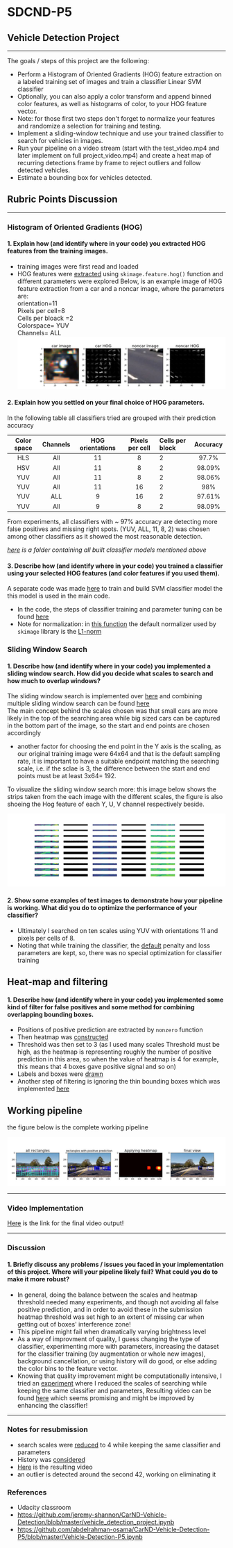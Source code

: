 # SDCND-P5
## **Vehicle Detection Project**
---
The goals / steps of this project are the following:

* Perform a Histogram of Oriented Gradients (HOG) feature extraction on a labeled training set of images and train a classifier Linear SVM classifier
* Optionally, you can also apply a color transform and append binned color features, as well as histograms of color, to your HOG feature vector. 
* Note: for those first two steps don't forget to normalize your features and randomize a selection for training and testing.
* Implement a sliding-window technique and use your trained classifier to search for vehicles in images.
* Run your pipeline on a video stream (start with the test_video.mp4 and later implement on full project_video.mp4) and create a heat map of recurring detections frame by frame to reject outliers and follow detected vehicles.
* Estimate a bounding box for vehicles detected.

[//]: # (Image References)
[image1]: ./figures_for_MD/HOG_visualize.jpg
[image2]: ./figures_for_MD/processing_pipeline.jpg
[image3]: ./figures_for_MD/Channels_patches_HOG.jpg


## Rubric Points Discussion  
---
### Histogram of Oriented Gradients (HOG)

#### 1. Explain how (and identify where in your code) you extracted HOG features from the training images.
* training images were first read and loaded 
* HOG features were [extracted](https://github.com/verena-yacoub/SDCND-P5/blob/master/classifier_making.py#L39-L90) using `skimage.feature.hog()` function and different parameters were explored 
Below, is an example image of HOG feature extraction from a car and a noncar image, where the parameters are:  
orientation=11  
Pixels per cell=8  
Cells per bloack =2   
Colorspace= YUV  
Channels= ALL  
![alt text][image1]



#### 2. Explain how you settled on your final choice of HOG parameters.

In the following table all classifiers tried are grouped with their prediction accuracy

|Color space| 	Channels | HOG orientations|	Pixels per cell|	Cells per block|	Accuracy|
|:----------:|:-----------:|:--------------:|:--------------:|:---------|:---------:|
|HLS|	All|	11	|8	|2|	97.7%|
|HSV|	All|	11|	8	|2	|98.09%|
|YUV|	All|	11|	8|	2|	98.06%|
|YUV|	All|	11|	16|	2|	98%|
|YUV|	ALL|	9	|16|	2|	97.61%|
|YUV|	All|	9	|8	|2|	98.09%|

From experiments, all classifiers with ~ 97% accuracy are detecting more false positives and missing right spots. (YUV, ALL, 11, 8, 2) was chosen among other classifiers as it showed the most reasonable detection.  

*[here](https://github.com/verena-yacoub/SDCND-P5/tree/master/classifiers-ToMb) is a folder containing all built classifier models mentioned above*

#### 3. Describe how (and identify where in your code) you trained a classifier using your selected HOG features (and color features if you used them).

A separate code was made [here](https://github.com/verena-yacoub/SDCND-P5/blob/master/classifier_making.py) to train and build SVM classifier model the this model is used in the main code. 
* In the code, the steps of classifier training and parameter tuning can be found [here](https://github.com/verena-yacoub/SDCND-P5/blob/master/classifier_making.py#L93-L142) 
* Note for normalization: in [this function](https://github.com/verena-yacoub/SDCND-P5/blob/master/classifier_making.py#L125) the default normalizer used by `skimage` library is the [L1-norm](http://scikit-image.org/docs/dev/api/skimage.feature.html#skimage.feature.hog)  


### Sliding Window Search

#### 1. Describe how (and identify where in your code) you implemented a sliding window search.  How did you decide what scales to search and how much to overlap windows?

The sliding window search is implemented over [here](https://github.com/verena-yacoub/SDCND-P5/blob/master/vehicle_detection.py#L94-L120) and combining multiple sliding window search can be found [here](https://github.com/verena-yacoub/SDCND-P5/blob/master/vehicle_detection.py#L173-L226)   
The main concept behind the scales chosen was that small cars are more likely in the top of the searching area while big sized cars can be captured in the bottom part of the image, so the start and end points are chosen accordingly 
  * another factor for choosing the end point in the Y axis is the scaling, as our original training image were 64x64 and that is the default sampling rate, it is important to have a suitable endpoint matching the searching scale, i.e. if the sclae is 3, the difference between the start and end points must be at least 3x64= 192.  
  
To visualize the sliding window search more: this image below shows the strips taken from the each image with the different scales, the figure is also shoeing the Hog feature of each  Y, U, V channel respectively beside. 

![alt text][image3]

#### 2. Show some examples of test images to demonstrate how your pipeline is working.  What did you do to optimize the performance of your classifier?

* Ultimately I searched on ten scales using YUV with orientations 11 and pixels per cells of 8. 
 * Noting that while training the classifier, the [default](http://scikit-learn.org/stable/modules/generated/sklearn.svm.LinearSVC.html) penalty and loss parameters are kept, so, there was no special optimization for classifier training 

## Heat-map and filtering  
#### 1. Describe how (and identify where in your code) you implemented some kind of filter for false positives and some method for combining overlapping bounding boxes.

* Positions of positive prediction are extracted by `nonzero` function  
* Then heatmap was [constructed](https://github.com/verena-yacoub/SDCND-P5/blob/master/vehicle_detection.py#L126-L140) 
* Threshold was then set to 3 (as I used many scales Threshold must be high, as the heatmap is representing roughly the number of positive prediction in this area, so when the value of heatmap is 4 for example, this means that 4 boxes gave positive signal and so on)
* Labels and boxes were [drawn](https://github.com/verena-yacoub/SDCND-P5/blob/master/vehicle_detection.py#L143-L158) 
* Another step of filtering is ignoring the thin bounding boxes which was implemented [here](https://github.com/verena-yacoub/SDCND-P5/blob/master/vehicle_detection.py#L154)


## Working pipeline  
the figure below is the complete working pipeline 

![alt text][image2]

---
### Video Implementation  
[Here](https://github.com/verena-yacoub/SDCND-P5/blob/master/project_output_video.mp4) is the link for the final video output!

---

### Discussion

#### 1. Briefly discuss any problems / issues you faced in your implementation of this project.  Where will your pipeline likely fail?  What could you do to make it more robust?

* In general, doing the balance between the scales and heatmap threshold needed many experiments, and though not avoiding all false positive prediction, and in order to avoid these in the submission heatmap threshold was set high to an extent of missing car when getting out of boxes' interference zone!  
* This pipeline might fail when dramatically varying brightness level
* As a way of improvment of quality, I guess changing the type of classifier, experimenting more with parameters, increasing the dataset for the classifier training (by augmentation or whole new images), background cancellation, or using history will do good, or else adding the color bins to the feature vector. 
* Knowing that quality improvement might be computationally intensive, I tried an [experiment](https://github.com/verena-yacoub/SDCND-P5/blob/master/experiment/experiment.py#L186-L214) where I reduced the scales of searching while keeping the same classifier and parameters, Resulting video can be found [here](https://github.com/verena-yacoub/SDCND-P5/blob/master/experiment/experiment_video_output.mp4) which seems promising and might be improved by enhancing the classifier!   
---
### Notes for resubmission  
* search scales were [reduced](https://github.com/verena-yacoub/SDCND-P5/blob/master/vehicle_detection_resubmission.py#L202-L220) to 4 while keeping the same classifier and parameters
* History was [considered](https://github.com/verena-yacoub/SDCND-P5/blob/master/vehicle_detection_resubmission.py#L177_L187)
* [Here](https://github.com/verena-yacoub/SDCND-P5/blob/master/project_output_video_resubmission.mp4) is the resulting video
* an outlier is detected around the second 42, working on eliminating it  
### References  
* Udacity classroom 
* https://github.com/jeremy-shannon/CarND-Vehicle-Detection/blob/master/vehicle_detection_project.ipynb
* https://github.com/abdelrahman-osama/CarND-Vehicle-Detection-P5/blob/master/Vehicle-Detection-P5.ipynb
